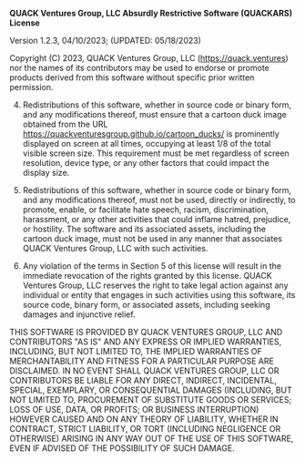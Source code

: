 **QUACK Ventures Group, LLC Absurdly Restrictive Software (QUACKARS) License**

Version 1.2.3, 04/10/2023; (UPDATED: 05/18/2023)

Copyright (C) 2023, QUACK Ventures Group, LLC (https://quack.ventures) nor the names of its contributors may be used to endorse or promote products derived from this software without specific prior written permission.

4. Redistributions of this software, whether in source code or binary form, and any modifications thereof, must ensure that a cartoon duck image obtained from the URL https://quackventuresgroup.github.io/cartoon_ducks/ is prominently displayed on screen at all times, occupying at least 1/8 of the total visible screen size. This requirement must be met regardless of screen resolution, device type, or any other factors that could impact the display size.

5. Redistributions of this software, whether in source code or binary form, and any modifications thereof, must not be used, directly or indirectly, to promote, enable, or facilitate hate speech, racism, discrimination, harassment, or any other activities that could inflame hatred, prejudice, or hostility. The software and its associated assets, including the cartoon duck image, must not be used in any manner that associates QUACK Ventures Group, LLC with such activities.

6. Any violation of the terms in Section 5 of this license will result in the immediate revocation of the rights granted by this license. QUACK Ventures Group, LLC reserves the right to take legal action against any individual or entity that engages in such activities using this software, its source code, binary form, or associated assets, including seeking damages and injunctive relief.

THIS SOFTWARE IS PROVIDED BY QUACK VENTURES GROUP, LLC AND CONTRIBUTORS "AS IS" AND ANY EXPRESS OR IMPLIED WARRANTIES, INCLUDING, BUT NOT LIMITED TO, THE IMPLIED WARRANTIES OF MERCHANTABILITY AND FITNESS FOR A PARTICULAR PURPOSE ARE DISCLAIMED. IN NO EVENT SHALL QUACK VENTURES GROUP, LLC OR CONTRIBUTORS BE LIABLE FOR ANY DIRECT, INDIRECT, INCIDENTAL, SPECIAL, EXEMPLARY, OR CONSEQUENTIAL DAMAGES (INCLUDING, BUT NOT LIMITED TO, PROCUREMENT OF SUBSTITUTE GOODS OR SERVICES; LOSS OF USE, DATA, OR PROFITS; OR BUSINESS INTERRUPTION) HOWEVER CAUSED AND ON ANY THEORY OF LIABILITY, WHETHER IN CONTRACT, STRICT LIABILITY, OR TORT (INCLUDING NEGLIGENCE OR OTHERWISE) ARISING IN ANY WAY OUT OF THE USE OF THIS SOFTWARE, EVEN IF ADVISED OF THE POSSIBILITY OF SUCH DAMAGE.
